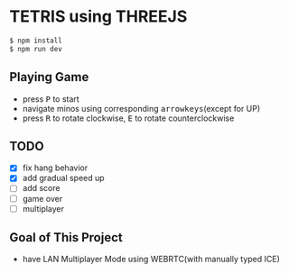 # TETRIS using THREEJS

```bash
$ npm install
$ npm run dev
```

## Playing Game
- press <kbd>P</kbd> to start
- navigate minos using corresponding <kbd>arrowkeys</kbd>(except for UP)
- press <kbd>R</kbd> to rotate clockwise, <kbd>E</kbd> to rotate counterclockwise 

## TODO
- [x] fix hang behavior
- [x] add gradual speed up
- [ ] add score
- [ ] game over
- [ ] multiplayer

## Goal of This Project
- have LAN Multiplayer Mode using WEBRTC(with manually typed ICE)